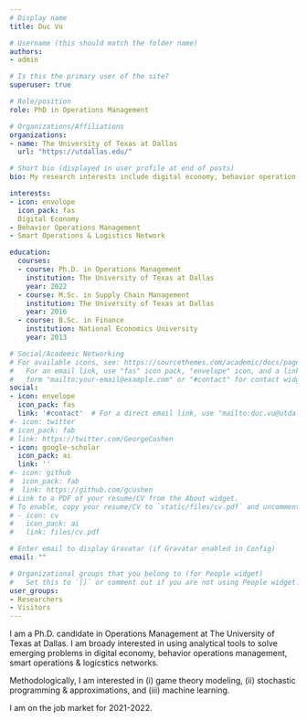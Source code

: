 ```yaml
---
# Display name
title: Duc Vu

# Username (this should match the folder name)
authors:
- admin

# Is this the primary user of the site?
superuser: true

# Role/position
role: PhD in Operations Management

# Organizations/Affiliations
organizations:
- name: The University of Texas at Dallas
  url: "https://utdallas.edu/"

# Short bio (displayed in user profile at end of posts)
bio: My research interests include digital economy, behavior operation management, smart operations and logistics network.

interests:
- icon: envolope
  icon_pack: fas
  Digital Economy
- Behavior Operations Management
- Smart Operations & Logistics Network

education:
  courses:
  - course: Ph.D. in Operations Management 
    institution: The University of Texas at Dallas
    year: 2022
  - course: M.Sc. in Supply Chain Management
    institution: The University of Texas at Dallas
    year: 2016
  - course: B.Sc. in Finance
    institution: National Economics University
    year: 2013

# Social/Academic Networking
# For available icons, see: https://sourcethemes.com/academic/docs/page-builder/#icons
#   For an email link, use "fas" icon pack, "envelope" icon, and a link in the
#   form "mailto:your-email@example.com" or "#contact" for contact widget.
social:
- icon: envelope
  icon_pack: fas
  link: '#contact'  # For a direct email link, use "mailto:duc.vu@utdallas.edu".
#- icon: twitter
# icon_pack: fab
# link: https://twitter.com/GeorgeCushen
- icon: google-scholar
  icon_pack: ai
  link: ''
#- icon: github
#  icon_pack: fab
#  link: https://github.com/gcushen
# Link to a PDF of your resume/CV from the About widget.
# To enable, copy your resume/CV to `static/files/cv.pdf` and uncomment the lines below.
# - icon: cv
#   icon_pack: ai
#   link: files/cv.pdf

# Enter email to display Gravatar (if Gravatar enabled in Config)
email: ""

# Organizational groups that you belong to (for People widget)
#   Set this to `[]` or comment out if you are not using People widget.
user_groups:
- Researchers
- Visitors
---
```


I am a Ph.D. candidate in Operations Management at The University of Texas at Dallas. I am broady interested in using analytical tools to solve emerging problems in digital economy, behavior operations management, smart operations & logicstics networks.

Methodologically, I am interested in (i) game theory modeling, (ii) stochastic programming & approximations, and (iii) machine learning.

I am on the job market for 2021-2022.
